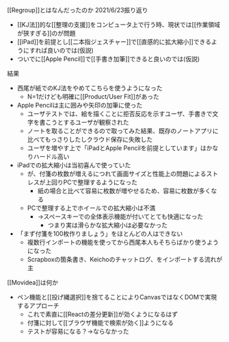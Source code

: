 
[[Regroup]]とはなんだったのか 2021/6/23振り返り
- [[KJ法]]的な[[整理の支援]]をコンピュータ上で行う時、現状では[[作業領域が狭すぎる]]のが問題
- [[iPad]]を前提とし[[二本指ジェスチャー]]で[[直感的に拡大縮小]]できるようにすれば良いのでは(仮説)
- ついでに[[Apple Pencil]]で[[手書き加筆]]できると良いのでは(仮説)

結果
- 西尾が紙でのKJ法をやめてこちらを使うようになった
    - N=1だけども明確に[[Product/User Fit]]があった
- Apple Pencilは主に囲みや矢印の加筆に使った
    - ユーザテストでは、絵を描くことに拒否反応を示すユーザ、手書きで文字を書こうとするユーザが観察された
    - ノートを取ることができるので取ってみた結果、既存のノートアプリに比べてもっさりしたしクラウド保存に失敗した
    - ユーザを増やす上で「iPadとApple Pencilを前提としています」はかなりハードル高い
- iPadでの拡大縮小は当初喜んで使っていた
    - が、付箋の枚数が増えるにつれて画面サイズと性能上の問題によるストレスが上回りPCで整理するようになった
        - 紙の場合と比べて容易に枚数が増やせるため、容易に枚数が多くなる
    - PCで整理する上でホイールでの拡大縮小は不満
        - →スペースキーでの全体表示機能が付いてとても快適になった
            - つまり実は滑らかな拡大縮小は必要なかった
- 「まず付箋を100枚作りましょう」をほとんどの人はできない
    - 複数行インポートの機能を使ってから西尾本人もそちらばかり使うようになった
    - Scrapboxの箇条書き、Keichoのチャットログ、をインポートする流れが主


[[Movidea]]は何か
- ペン機能と[[投げ縄選択]]を捨てることによりCanvasではなくDOMで実現するアプローチ
    - これで素直に[[Reactの差分更新]]が効くようになるはず
    - 付箋に対して[[ブラウザ機能で検索が効く]]ようになる
    - テストが容易になる？→ならなかった
